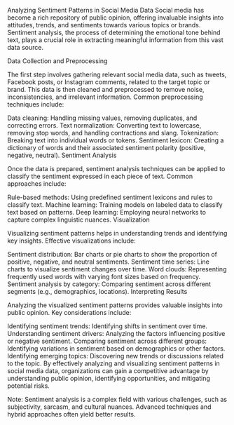 Analyzing Sentiment Patterns in Social Media Data
Social media has become a rich repository of public opinion, offering invaluable insights into attitudes, trends, and sentiments towards various topics or brands. Sentiment analysis, the process of determining the emotional tone behind text, plays a crucial role in extracting meaningful information from this vast data source.

Data Collection and Preprocessing

The first step involves gathering relevant social media data, such as tweets, Facebook posts, or Instagram comments, related to the target topic or brand. This data is then cleaned and preprocessed to remove noise, inconsistencies, and irrelevant information. Common preprocessing techniques include:

Data cleaning: Handling missing values, removing duplicates, and correcting errors.
Text normalization: Converting text to lowercase, removing stop words, and handling contractions and slang.
Tokenization: Breaking text into individual words or tokens.
Sentiment lexicon: Creating a dictionary of words and their associated sentiment polarity (positive, negative, neutral).
Sentiment Analysis

Once the data is prepared, sentiment analysis techniques can be applied to classify the sentiment expressed in each piece of text. Common approaches include:

Rule-based methods: Using predefined sentiment lexicons and rules to classify text.
Machine learning: Training models on labeled data to classify text based on patterns.
Deep learning: Employing neural networks to capture complex linguistic nuances.
Visualization

Visualizing sentiment patterns helps in understanding trends and identifying key insights. Effective visualizations include:

Sentiment distribution: Bar charts or pie charts to show the proportion of positive, negative, and neutral sentiments.
Sentiment time series: Line charts to visualize sentiment changes over time.
Word clouds: Representing frequently used words with varying font sizes based on frequency.
Sentiment analysis by category: Comparing sentiment across different segments (e.g., demographics, locations).
Interpreting Results

Analyzing the visualized sentiment patterns provides valuable insights into public opinion. Key considerations include:

Identifying sentiment trends: Identifying shifts in sentiment over time.
Understanding sentiment drivers: Analyzing the factors influencing positive or negative sentiment.
Comparing sentiment across different groups: Identifying variations in sentiment based on demographics or other factors.
Identifying emerging topics: Discovering new trends or discussions related to the topic.
By effectively analyzing and visualizing sentiment patterns in social media data, organizations can gain a competitive advantage by understanding public opinion, identifying opportunities, and mitigating potential risks.

Note: Sentiment analysis is a complex field with various challenges, such as subjectivity, sarcasm, and cultural nuances. Advanced techniques and hybrid approaches often yield better results.
